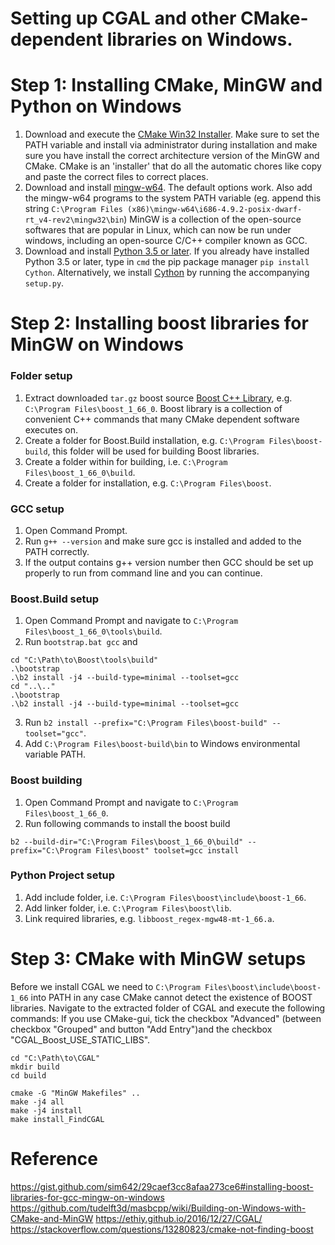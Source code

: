 
# Setting up CGAL and other CMake-dependent  libraries on Windows.
# Step 1: Installing CMake, MinGW and Python on Windows
1. Download and execute the [CMake Win32 Installer](http://www.cmake.org/download/). Make sure to set the PATH variable and install via administrator during installation and make sure you have install the correct architecture version of the MinGW and CMake. 
CMake is an 'installer' that do all the automatic chores like copy and paste the correct files to correct places.
2. Download and install [mingw-w64](http://mingw-w64.yaxm.org/doku.php/download/mingw-builds). The default options work. Also add the mingw-w64 programs to the system PATH variable (eg. append this string `C:\Program Files (x86)\mingw-w64\i686-4.9.2-posix-dwarf-rt_v4-rev2\mingw32\bin`)
MinGW is a collection of the open-source softwares that are popular in Linux, which can now be run under windows, including an open-source C/C++ compiler known as GCC.
3. Download and install [Python 3.5 or later](https://www.python.org/). If you already have installed Python 3.5 or later, type in `cmd` the pip package manager `pip install Cython`. Alternatively, we install [Cython](http://cython.org/) by running the accompanying `setup.py`.

# Step 2: Installing boost libraries for  MinGW on Windows

### Folder setup
1. Extract downloaded `tar.gz` boost source [Boost C++ Library](https://dl.bintray.com/boostorg/release/), e.g. `C:\Program Files\boost_1_66_0`.
Boost library is a collection of convenient C++ commands that many CMake dependent software executes on. 
3. Create a folder for Boost.Build installation, e.g. `C:\Program Files\boost-build`, this folder will be used for building Boost libraries. 
4. Create a folder within for building, i.e. `C:\Program Files\boost_1_66_0\build`.
5. Create a folder for installation, e.g. `C:\Program Files\boost`.

### GCC setup
1. Open Command Prompt.
2. Run `g++ --version` and make sure gcc is installed and added to the PATH correctly.
3. If the output contains g++ version number then GCC should be set up properly to run from command line and you can continue.

### Boost.Build setup
1. Open Command Prompt and navigate to `C:\Program Files\boost_1_66_0\tools\build`.
2. Run `bootstrap.bat gcc` and 
```
cd "C:\Path\to\Boost\tools\build"
.\bootstrap
.\b2 install -j4 --build-type=minimal --toolset=gcc
cd "..\.."
.\bootstrap
.\b2 install -j4 --build-type=minimal --toolset=gcc
```
3. Run `b2 install --prefix="C:\Program Files\boost-build" --toolset="gcc"`.
4. Add `C:\Program Files\boost-build\bin` to Windows environmental variable PATH.

### Boost building
1. Open Command Prompt and navigate to `C:\Program Files\boost_1_66_0`.
2. Run following commands to install the boost build
```
b2 --build-dir="C:\Program Files\boost_1_66_0\build" --prefix="C:\Program Files\boost" toolset=gcc install
```

### Python Project setup
1. Add include folder, i.e. `C:\Program Files\boost\include\boost-1_66`.
2. Add linker folder, i.e. `C:\Program Files\boost\lib`.
3. Link required libraries, e.g. `libboost_regex-mgw48-mt-1_66.a`.

# Step 3: CMake with MinGW setups
Before we install CGAL we need to `C:\Program Files\boost\include\boost-1_66` into PATH in any case CMake cannot detect the existence of BOOST libraries.
Navigate to the extracted folder of CGAL and execute the following commands:
If you use CMake-gui, tick the checkbox "Advanced" (between checkbox "Grouped" and button "Add Entry")and the checkbox "CGAL_Boost_USE_STATIC_LIBS".
```
cd "C:\Path\to\CGAL"
mkdir build
cd build

cmake -G "MinGW Makefiles" ..
make -j4 all
make -j4 install
make install_FindCGAL
```

# Reference
https://gist.github.com/sim642/29caef3cc8afaa273ce6#installing-boost-libraries-for-gcc-mingw-on-windows
https://github.com/tudelft3d/masbcpp/wiki/Building-on-Windows-with-CMake-and-MinGW
https://ethiy.github.io/2016/12/27/CGAL/
https://stackoverflow.com/questions/13280823/cmake-not-finding-boost
